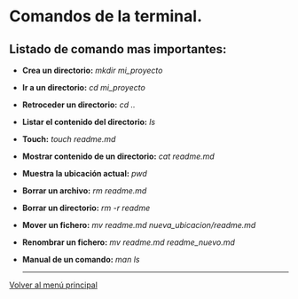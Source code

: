 # Comandos de la terminal.

## Listado de comando mas importantes:

- **Crea un directorio:**
*mkdir mi_proyecto*

- **Ir a un directorio:**
*cd mi_proyecto*

- **Retroceder un directorio:**
*cd ..*

- **Listar el contenido del directorio:**
*ls*

- **Touch:**
*touch readme.md*

- **Mostrar contenido de un directorio:**
*cat readme.md*

- **Muestra la ubicación actual:**
*pwd*

- **Borrar un archivo:**
*rm readme.md*

- **Borrar un directorio:**
*rm -r readme*
  
- **Mover un fichero:**
*mv readme.md nueva_ubicacion/readme.md*

- **Renombrar un fichero:**
*mv readme.md readme_nuevo.md*

- **Manual de un comando:**
*man ls*
  
  ---

[Volver al menú principal](/readme.md)